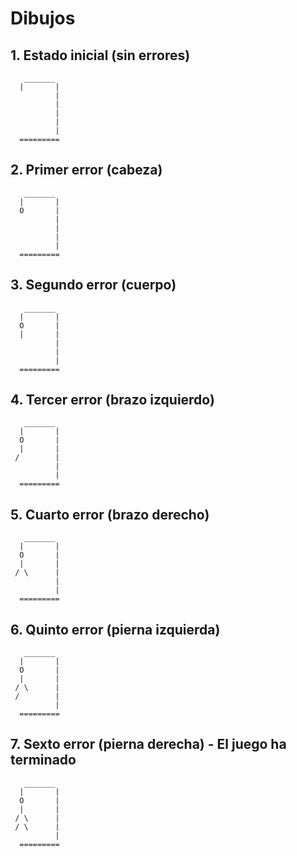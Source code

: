 # Dibujos

## 1. **Estado inicial (sin errores)**

```ascii
   _______
  |       |
          |
          |
          |
          |
          |
  =========
```

## 2. **Primer error (cabeza)**

```ascii
   _______
  |       |
  O       |
          |
          |
          |
          |
  =========
```

## 3. **Segundo error (cuerpo)**

```ascii
   _______
  |       |
  O       |
  |       |
          |
          |
          |
  =========
```

## 4. **Tercer error (brazo izquierdo)**

```ascii
   _______
  |       |
  O       |
  |       |
 /        |
          |
          |
  =========
```

## 5. **Cuarto error (brazo derecho)**

```ascii
   _______
  |       |
  O       |
  |       |
 / \      |
          |
          |
  =========
```

## 6. **Quinto error (pierna izquierda)**

```ascii
   _______
  |       |
  O       |
  |       |
 / \      |
 /        |
          |
  =========
```

## 7. **Sexto error (pierna derecha) - El juego ha terminado**

```ascii
   _______
  |       |
  O       |
  |       |
 / \      |
 / \      |
          |
  =========
```
